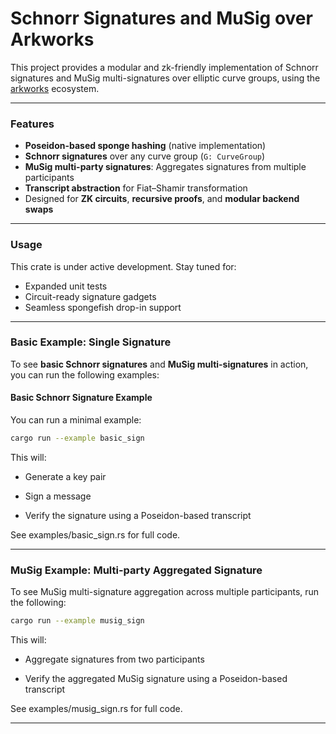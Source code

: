# Schnorr Signatures and MuSig over Arkworks

This project provides a modular and zk-friendly implementation of Schnorr signatures and MuSig multi-signatures over elliptic curve groups, using the [arkworks](https://github.com/arkworks-rs) ecosystem.

---

### Features

- **Poseidon-based sponge hashing** (native implementation)
- **Schnorr signatures** over any curve group (`G: CurveGroup`)
- **MuSig multi-party signatures**: Aggregates signatures from multiple participants
- **Transcript abstraction** for Fiat–Shamir transformation
- Designed for **ZK circuits**, **recursive proofs**, and **modular backend swaps**

---

### Usage

This crate is under active development. Stay tuned for:

- Expanded unit tests
- Circuit-ready signature gadgets
- Seamless spongefish drop-in support

---

### Basic Example: Single Signature

To see **basic Schnorr signatures** and **MuSig multi-signatures** in action, you can run the following examples:

#### Basic Schnorr Signature Example

You can run a minimal example:

```bash
cargo run --example basic_sign
```

This will:

- Generate a key pair

- Sign a message

- Verify the signature using a Poseidon-based transcript

See examples/basic_sign.rs for full code.

---

### MuSig Example: Multi-party Aggregated Signature

To see MuSig multi-signature aggregation across multiple participants, run the following:

```bash
cargo run --example musig_sign
```

This will:

- Aggregate signatures from two participants

- Verify the aggregated MuSig signature using a Poseidon-based transcript

See examples/musig_sign.rs for full code.

---
